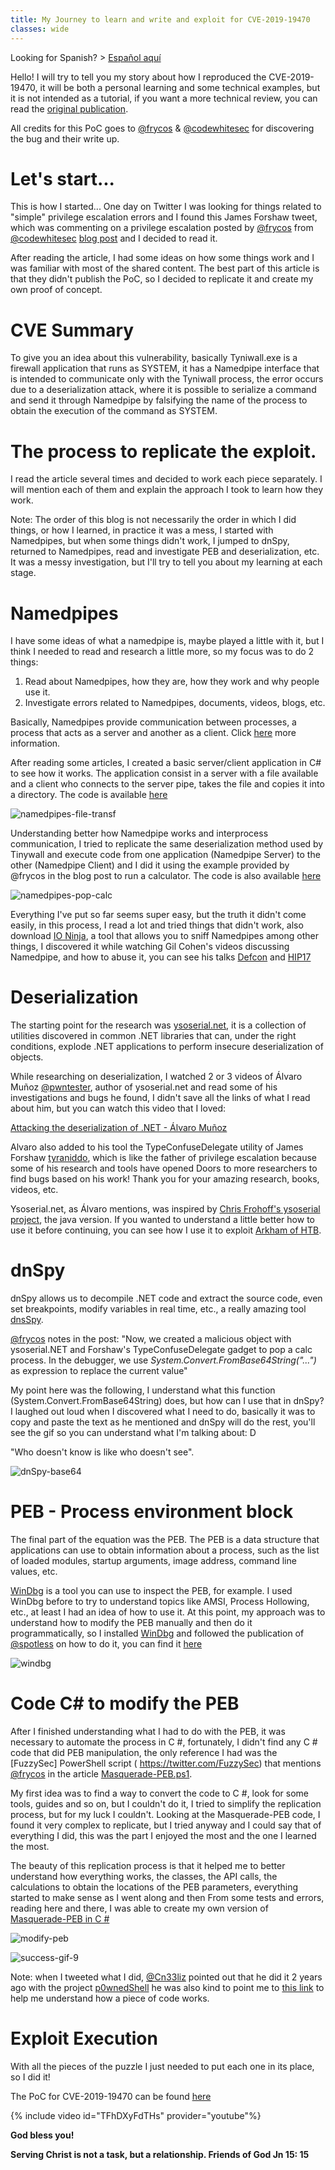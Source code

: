 ```yaml
---
title: My Journey to learn and write and exploit for CVE-2019-19470
classes: wide
---
```


Looking for Spanish? > [Español aquí](/CVE-2019-19470_learning_journey_ES/)

Hello! I will try to tell you my story about how I reproduced the CVE-2019-19470, it will be both a personal learning and some technical examples, but it is not intended as a tutorial, if you want a more technical review, you can read the [original publication](https://codewhitesec.blogspot.com/2020/01/cve-2019-19470-rumble-in-pipe.html). 

All credits for this PoC goes to [@frycos](https://twitter.com/frycos) & [@codewhitesec](https://twitter.com/codewhitesec) for discovering the bug and their write up.

# Let's start...

This is how I started... One day on Twitter I was looking for things related to "simple" privilege escalation errors and I found this James Forshaw tweet, which was commenting on a privilege escalation posted by [@frycos](https://twitter.com/frycos) from [@codewhitesec](https://twitter.com/codewhitesec) [blog post](https://codewhitesec.blogspot.com/2020/01/cve-2019-19470-rumble-in-pipe.html) and I decided to read it.

After reading the article, I had some ideas on how some things work and I was familiar with most of the shared content. The best part of this article is that they didn't publish the PoC, so I decided to replicate it and create my own proof of concept.

# CVE Summary

To give you an idea about this vulnerability, basically Tyniwall.exe is a firewall application that runs as SYSTEM, it has a Namedpipe interface that is intended to communicate only with the Tyniwall process, the error occurs due to a deserialization attack, where it is possible to serialize a command and send it through Namedpipe by falsifying the name of the process to obtain the execution of the command as SYSTEM.

# The process to replicate the exploit.

I read the article several times and decided to work each piece separately. I will mention each of them and explain the approach I took to learn how they work.

Note: The order of this blog is not necessarily the order in which I did things, or how I learned, in practice it was a mess, I started with Namedpipes, but when some things didn't work, I jumped to dnSpy, returned to Namedpipes, read and investigate PEB and deserialization, etc. It was a messy investigation, but I'll try to tell you about my learning at each stage.

# Namedpipes

I have some ideas of what a namedpipe is, maybe played a little with it, but I think I needed to read and research a little more, so my focus was to do 2 things:
1. Read about Namedpipes, how they are, how they work and why people use it.
2. Investigate errors related to Namedpipes, documents, videos, blogs, etc.

Basically, Namedpipes provide communication between processes, a process that acts as a server and another as a client. Click [here](https://docs.microsoft.com/en-us/dotnet/standard/io/how-to-use-named-pipes-for-network-interprocess-communication) more information. 

After reading some articles, I created a basic server/client application in C# to see how it works. The application consist in a server with a file available and a client who connects to the server pipe, takes the file and copies it into a directory. The code is available [here](https://github.com/juliourena/plaintext/tree/master/CVE-PoC/CVE-2019-19470/NamedPipes-ExampleCode)

![namedpipes-file-transf](/assets/images/namedpipes-file-transf.gif)

Understanding better how Namedpipe works and interprocess communication, I tried to replicate the same deserialization method used by Tinywall and execute code from one application (Namedpipe Server) to the other (Namedpipe Client) and I did it using the example provided by @frycos in the blog post to run a calculator. The code is also available [here](https://github.com/juliourena/plaintext/tree/master/CVE-PoC/CVE-2019-19470/NamedPipes-ExampleCode)

![namedpipes-pop-calc](/assets/images/namedpipes-pop-calc.gif)

Everything I've put so far seems super easy, but the truth it didn't come easily, in this process, I read a lot and tried things that didn't work, also download [IO Ninja](https://ioninja.com/downloads.html), a tool that allows you to sniff Namedpipes among other things, I discovered it while watching Gil Cohen's videos discussing Namedpipe, and how to abuse it, you can see his talks [Defcon](https://www.youtube.com/watch?v=6xt0lEj-sac) and [HIP17](https://www.youtube.com/watch?v=m6zISgWPGGY)
 
# Deserialization

The starting point for the research was [ysoserial.net](https://github.com/pwntester/ysoserial.net), it is a collection of utilities discovered in common .NET libraries that can, under the right conditions, explode .NET applications to perform insecure deserialization of objects.

While researching on deserialization, I watched 2 or 3 videos of Álvaro Muñoz [@pwntester](https://twitter.com/pwntester), author of ysoserial.net and read some of his investigations and bugs he found, I didn't save all the links of what I read about him, but you can watch this video that I loved:

[Attacking the deserialization of .NET - Álvaro Muñoz](https://www.youtube.com/watch?v=eDfGpu3iE4Q)

Alvaro also added to his tool the TypeConfuseDelegate utility of James Forshaw [tyraniddo](https://twitter.com/tiraniddo), which is like the father of privilege escalation because some of his research and tools have opened Doors to more researchers to find bugs based on his work! Thank you for your amazing research, books, videos, etc.

Ysoserial.net, as Álvaro mentions, was inspired by [Chris Frohoff's ysoserial project](https://github.com/frohoff/ysoserial), the java version. If you wanted to understand a little better how to use it before continuing, you can see how I use it to exploit [Arkham of HTB](https://youtu.be/cZfuwuJFa60?t=2345).

# dnSpy

dnSpy allows us to decompile .NET code and extract the source code, even set breakpoints, modify variables in real time, etc., a really amazing tool [dnsSpy](https://github.com/0xd4d/dnSpy).

[@frycos](https://twitter.com/frycos) notes in the post: "Now, we created a malicious object with ysoserial.NET and Forshaw's TypeConfuseDelegate gadget to pop a calc process. In the debugger, we use *System.Convert.FromBase64String("...")* as expression to replace the current value"

My point here was the following, I understand what this function (System.Convert.FromBase64String) does, but how can I use that in dnSpy? I laughed out loud when I discovered what I need to do, basically it was to copy and paste the text as he mentioned and dnSpy will do the rest, you'll see the gif so you can understand what I'm talking about: D

"Who doesn't know is like who doesn't see".

![dnSpy-base64](/assets/images/dnSpy-base64.gif)

# PEB - Process environment block

The final part of the equation was the PEB. The PEB is a data structure that applications can use to obtain information about a process, such as the list of loaded modules, startup arguments, image address, command line values, etc.

[WinDbg](http://www.windbg.org/)  is a tool you can use to inspect the PEB, for example. I used WinDbg before to try to understand topics like AMSI, Process Hollowing, etc., at least I had an idea of ​​how to use it. At this point, my approach was to understand how to modify the PEB manually and then do it programmatically, so I installed [WinDbg](http://www.windbg.org/) and followed the publication of [@spotless](https://twitter.com/spotheplanet) on how to do it, you can find it [here](https://ired.team/offensive-security/defense-evasion/masquerading-processes-in-userland-through-_peb)

![windbg](/assets/images/windbg.gif)

# Code C# to modify the PEB

After I finished understanding what I had to do with the PEB, it was necessary to automate the process in C #, fortunately, I didn't find any C # code that did PEB manipulation, the only reference I had was the [FuzzySec] PowerShell script ( https://twitter.com/FuzzySec) that mentions [@frycos](https://twitter.com/frycos) in the article [Masquerade-PEB.ps1](https://github.com/FuzzySecurity/PowerShell-Suite/blob/master/Masquerade-PEB.ps1).

My first idea was to find a way to convert the code to C #, look for some tools, guides and so on, but I couldn't do it, I tried to simplify the replication process, but for my luck I couldn't. Looking at the Masquerade-PEB code, I found it very complex to replicate, but I tried anyway and I could say that of everything I did, this was the part I enjoyed the most and the one I learned the most.

The beauty of this replication process is that it helped me to better understand how everything works, the classes, the API calls, the calculations to obtain the locations of the PEB parameters, everything started to make sense as I went along and then From some tests and errors, reading here and there, I was able to create my own version of [Masquerade-PEB in C #](https://github.com/juliourena/plaintext/tree/master/CSharp%20Tools/Masquerade-PEB)

![modify-peb](/assets/images/modify-peb.jpg)

![success-gif-9](/assets/images/success-gif-9.gif)

Note: when I tweeted what I did, [@Cn33liz](https://twitter.com/Cneelis) pointed out that he did it 2 years ago with the project [p0wnedShell](https://github.com/Cn33liz/p0wnedShell/blob/master/p0wnedShell/Opsec/p0wnedMasq.cs) he was also kind to point me to [this link](https://www.osronline.com/article.cfm%5Earticle=499.htm) to help me understand how a piece of code works.

# Exploit Execution

With all the pieces of the puzzle I just needed to put each one in its place, so I did it!

The PoC for CVE-2019-19470 can be found [here](https://github.com/juliourena/plaintext/tree/master/CVE-PoC/CVE-2019-19470)

{% include video id="TFhDXyFdTHs" provider="youtube"%}

**God bless you!**

**Serving Christ is not a task, but a relationship. Friends of God Jn 15: 15**
